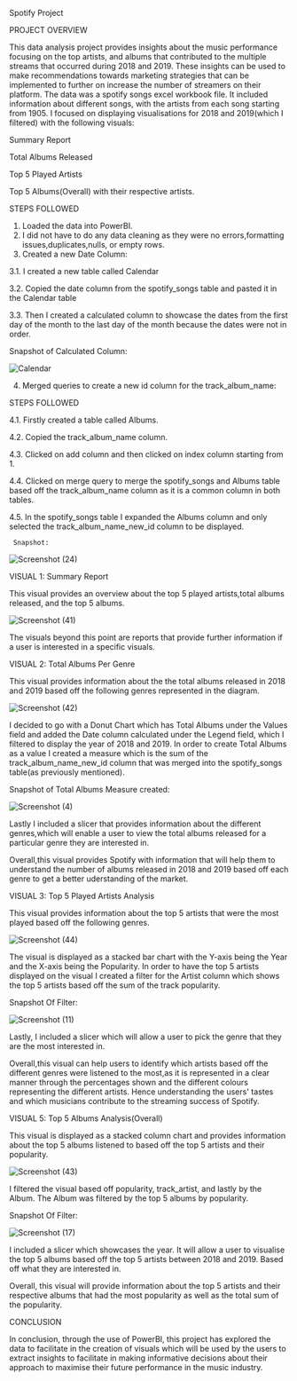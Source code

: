 Spotify Project


PROJECT OVERVIEW


This data analysis project provides insights about the music performance focusing on the top artists, and albums that contributed to the multiple streams that occurred during 2018 and 2019. These insights can be used to make recommendations towards marketing strategies that can be implemented to further on increase the number of streamers on their platform.
The data was a spotify songs excel workbook file. It included information about different songs, with the artists from each song starting from 1905. 
I focused on displaying visualisations for 2018 and 2019(which I filtered) with the following visuals:

Summary Report

Total Albums Released

Top 5 Played Artists

Top 5 Albums(Overall) with their respective artists. 

STEPS FOLLOWED
1. Loaded the data into PowerBI.
2. I did not have to do any data cleaning as they were no errors,formatting issues,duplicates,nulls, or empty rows.
3. Created a new Date Column:
   
 3.1. I created a new table called Calendar
 
 3.2. Copied the date column from the spotify_songs table and pasted it in the Calendar table
 
 3.3. Then I created a calculated column to showcase the dates from the first day of the month to the last day of 
   the month because the dates were not in order.
   
   Snapshot of Calculated Column:


   
  ![Calendar](https://github.com/khelz424/Spotify-Project/assets/141655852/81dac18d-0e7b-4e4d-82f4-727fa0c8e522)

4. Merged queries to create a new id column for the track_album_name:


  STEPS FOLLOWED

  
   4.1. Firstly created a table called Albums.


   4.2. Copied the track_album_name column.


   4.3. Clicked on add column and then clicked on index column starting from 1.
  
  
   4.4. Clicked on merge query to merge the spotify_songs and Albums table based off the track_album_name column as 
       it is a common column in both tables.


   4.5. In the spotify_songs table I expanded the Albums column and only selected the track_album_name_new_id 
       column to be displayed.


     Snapshot:


![Screenshot (24)](https://github.com/khelz424/Spotify-Project/assets/141655852/03220659-d0d9-4bb5-a8ad-eba57c7e53ad)


VISUAL 1: Summary Report

This visual provides an overview about the top 5 played artists,total albums released, and the top 5 albums.


![Screenshot (41)](https://github.com/user-attachments/assets/127c331f-dbf6-43c0-9ee8-181c69178565)




The visuals beyond this point are reports that provide further information if a user is interested in a specific visuals.

VISUAL 2: Total Albums Per Genre


This visual provides information about the the total albums released in 2018 and 2019 based off the following genres represented in the diagram. 

![Screenshot (42)](https://github.com/user-attachments/assets/55a6b1cf-fbd6-4d5a-8323-705fc449b18a)





I decided to go with a Donut Chart which has Total Albums under the Values field and added the Date column calculated under the Legend field, which I filtered to display the year of 2018 and 2019.
In order to create Total Albums as a value I created a measure which is the sum of the track_album_name_new_id column that was merged into the spotify_songs table(as previously mentioned).

Snapshot of Total Albums Measure created:


![Screenshot (4)](https://github.com/khelz424/Spotify-Project/assets/141655852/7946c674-501a-4215-9e13-44b5b08e37d9)



Lastly I included a slicer that provides information about the different genres,which will enable a user to view the total albums released for a particular genre they are interested in.


Overall,this visual provides Spotify with information that will help them to understand the number of albums released in 2018 and 2019 based off each genre to get a better uderstanding of the market.

VISUAL 3: Top 5 Played Artists Analysis


This visual provides information about the top 5 artists that were the most played based off the following genres.

![Screenshot (44)](https://github.com/user-attachments/assets/a5ab2de8-e49a-492b-a0fa-ef079cff9de4)


The visual is displayed as a stacked bar chart with the Y-axis being the Year and the X-axis being the Popularity. 
In order to have the top 5 artists displayed on the visual I created a filter for the Artist column which shows the top 5 artists based off the sum of the track popularity. 

Snapshot Of Filter:


![Screenshot (11)](https://github.com/khelz424/Spotify-Project/assets/141655852/47e11727-3e03-4acc-9af1-186f3c36434e)

Lastly,  I included a slicer which will allow a user to pick the genre that they are the most interested in.


Overall,this visual can help users to identify which artists based off the different genres were listened to the most,as it is represented in a clear manner through the percentages shown and the different colours representing the different artists. Hence understanding the users' tastes and which musicians contribute to the streaming success of Spotify.

VISUAL 5: Top 5 Albums Analysis(Overall)


This visual is displayed as a stacked column chart and provides information about the top 5 albums listened to based off the top 5 artists and their popularity.

![Screenshot (43)](https://github.com/user-attachments/assets/52838dff-cad1-4141-8948-99bdcecb9e12)

I filtered the visual based off popularity, track_artist, and lastly by the Album. The Album was filtered by the top 5 albums by popularity.

Snapshot Of Filter:


![Screenshot (17)](https://github.com/khelz424/Spotify-Project/assets/141655852/78cad3e8-7ae3-44b7-83f2-cbaa28f58014)


I included a slicer which showcases the year. It will allow a user to visualise the top 5 albums based off the top 5 artists between 2018 and 2019. Based off what they are interested in.


Overall, this visual will provide information about the top 5 artists and their respective albums that had the most popularity as well as the total sum of the popularity.


CONCLUSION

In conclusion, through the use of PowerBI, this project has explored the data to facilitate in the creation of visuals which will be used by the users to extract insights to facilitate in making informative decisions about their approach to maximise their future performance in the music industry.
